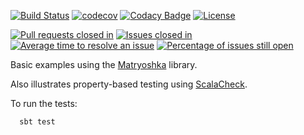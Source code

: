 [![Build Status](https://travis-ci.org/LoyolaChicagoCode/matryoshka-examples-scala.svg?branch=master)](https://travis-ci.org/LoyolaChicagoCode/matryoshka-examples-scala)
[![codecov](https://codecov.io/gh/LoyolaChicagoCode/matryoshka-examples-scala/branch/master/graph/badge.svg)](https://codecov.io/gh/LoyolaChicagoCode/matryoshka-examples-scala)
[![Codacy Badge](https://api.codacy.com/project/badge/Grade/9f077fda29704e5d84691c2362bb637e)](https://www.codacy.com/app/laufer/matryoshka-examples-scala?utm_source=github.com&amp;utm_medium=referral&amp;utm_content=LoyolaChicagoCode/matryoshka-examples-scala&amp;utm_campaign=Badge_Grade)
[![License](http://img.shields.io/:license-mit-blue.svg)](http://doge.mit-license.org)

[![Pull requests closed in](http://issuestats.com/github/LoyolaChicagoCode/matryoshka-examples-scala/badge/pr)](http://issuestats.com/github/LoyolaChicagoCode/matryoshka-examples-scala)
[![Issues closed in](http://issuestats.com/github/LoyolaChicagoCode/matryoshka-examples-scala/badge/issue)](http://issuestats.com/github/LoyolaChicagoCode/matryoshka-examples-scala)
[![Average time to resolve an issue](http://isitmaintained.com/badge/resolution/LoyolaChicagoCode/matryoshka-examples-scala.svg)](http://isitmaintained.com/project/LoyolaChicagoCode/matryoshka-examples-scala "Average time to resolve an issue")
[![Percentage of issues still open](http://isitmaintained.com/badge/open/LoyolaChicagoCode/matryoshka-examples-scala.svg)](http://isitmaintained.com/project/LoyolaChicagoCode/matryoshka-examples-scala "Percentage of issues still open")


Basic examples using the [Matryoshka](https://github.com/slamdata/matryoshka) library.

Also illustrates property-based testing using [ScalaCheck](https://www.scalacheck.org).

To run the tests:

      sbt test
